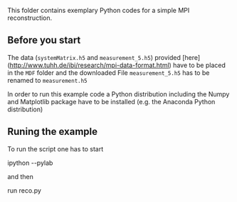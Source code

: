 This folder contains exemplary Python codes for a simple MPI reconstruction.

## Before you start

The data (`systemMatrix.h5` and `measurement_5.h5`) provided [here] (http://www.tuhh.de/ibi/research/mpi-data-format.html)  have to be placed in the `MDF` folder and the downloaded File `measurement_5.h5` has to be renamed to `measurement.h5`

In order to run this example code a Python distribution including the Numpy and 
Matplotlib package have to be installed (e.g. the Anaconda Python distribution)

## Runing the example

To run the script one has to start 

  ipython --pylab

and then

  run reco.py 
